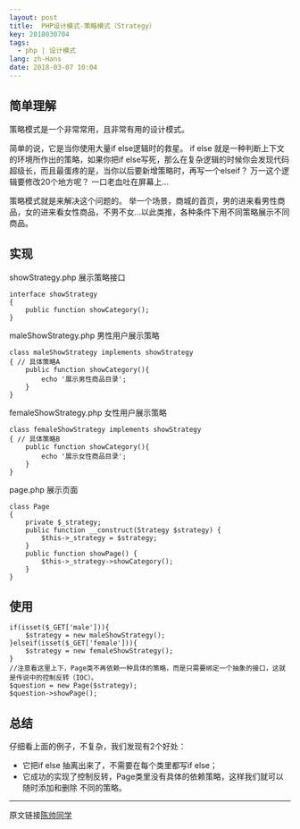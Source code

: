 ```yaml
---
layout: post
title:  PHP设计模式-策略模式（Strategy）
key: 2018030704
tags:
  - php | 设计模式
lang: zh-Hans
date: 2018-03-07 10:04
---
```


## 简单理解

策略模式是一个非常常用，且非常有用的设计模式。

简单的说，它是当你使用大量if else逻辑时的救星。
if else 就是一种判断上下文的环境所作出的策略，如果你把if else写死，那么在复杂逻辑的时候你会发现代码超级长，而且最蛋疼的是，当你以后要新增策略时，再写一个elseif？
万一这个逻辑要修改20个地方呢？
一口老血吐在屏幕上…

策略模式就是来解决这个问题的。
举一个场景，商城的首页，男的进来看男性商品，女的进来看女性商品，不男不女…以此类推，各种条件下用不同策略展示不同商品。

## 实现

showStrategy.php 展示策略接口

```$xslt
interface showStrategy
{
    public function showCategory();
}
```

maleShowStrategy.php 男性用户展示策略

```$xslt
class maleShowStrategy implements showStrategy 
{ // 具体策略A 
    public function showCategory(){
        echo '展示男性商品目录';
    }
}
```

femaleShowStrategy.php 女性用户展示策略

```$xslt
class femaleShowStrategy implements showStrategy 
{ // 具体策略B
    public function showCategory(){
        echo '展示女性商品目录';
    }
}
```

page.php 展示页面

```$xslt
class Page
{ 
    private $_strategy;
    public function __construct(Strategy $strategy) {
        $this->_strategy = $strategy;
    } 
    public function showPage() {
        $this->_strategy->showCategory();
    }
}
```

## 使用

```$xslt
if(isset($_GET['male'])){
    $strategy = new maleShowStrategy();
}elseif(isset($_GET['female'])){
    $strategy = new femaleShowStrategy();
}
//注意看这里上下，Page类不再依赖一种具体的策略，而是只需要绑定一个抽象的接口，这就是传说中的控制反转（IOC）。
$question = new Page($strategy);
$question->showPage();
```


## 总结
仔细看上面的例子，不复杂，我们发现有2个好处：

* 它把if else 抽离出来了，不需要在每个类里都写if else；
* 它成功的实现了控制反转，Page类里没有具体的依赖策略，这样我们就可以随时添加和删除 不同的策略。

***
原文链接[陈帅同学](http://imshuai.cn/php/136.html)


